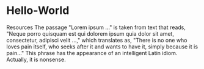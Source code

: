 # Hello-World
Resources
The passage "Lorem ipsum ..." is taken from text that reads, "Neque porro quisquam est qui dolorem ipsum quia dolor sit amet, consectetur, adipisci velit ...," which translates as, "There is no one who loves pain itself, who seeks after it and wants to have it, simply because it is pain..." This phrase has the appearance of an intelligent Latin idiom. Actually, it is nonsense.
